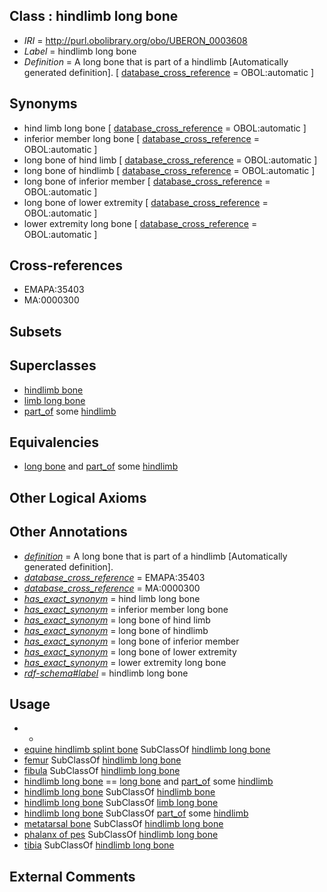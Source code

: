 
## Class : hindlimb long bone

 * *IRI* = http://purl.obolibrary.org/obo/UBERON_0003608
 * *Label* = hindlimb long bone
 * *Definition* = A long bone that is part of a hindlimb [Automatically generated definition]. [ [database_cross_reference](../../ef/oboInOwl#hasDbXref.md) = OBOL:automatic ]

## Synonyms

 * hind limb long bone [ [database_cross_reference](../../ef/oboInOwl#hasDbXref.md) = OBOL:automatic ]
 * inferior member long bone [ [database_cross_reference](../../ef/oboInOwl#hasDbXref.md) = OBOL:automatic ]
 * long bone of hind limb [ [database_cross_reference](../../ef/oboInOwl#hasDbXref.md) = OBOL:automatic ]
 * long bone of hindlimb [ [database_cross_reference](../../ef/oboInOwl#hasDbXref.md) = OBOL:automatic ]
 * long bone of inferior member [ [database_cross_reference](../../ef/oboInOwl#hasDbXref.md) = OBOL:automatic ]
 * long bone of lower extremity [ [database_cross_reference](../../ef/oboInOwl#hasDbXref.md) = OBOL:automatic ]
 * lower extremity long bone [ [database_cross_reference](../../ef/oboInOwl#hasDbXref.md) = OBOL:automatic ]

## Cross-references

 * EMAPA:35403
 * MA:0000300

## Subsets


## Superclasses

 * [hindlimb bone](../../UBERON/64/UBERON_0003464.md)
 * [limb long bone](../../UBERON/06/UBERON_0003606.md)
 * [part_of](../../BFO/50/BFO_0000050.md) some [hindlimb](../../UBERON/03/UBERON_0002103.md)

## Equivalencies

 * [long bone](../../UBERON/95/UBERON_0002495.md) and [part_of](../../BFO/50/BFO_0000050.md) some [hindlimb](../../UBERON/03/UBERON_0002103.md)

## Other Logical Axioms


## Other Annotations

 * *[definition](../../IAO/15/IAO_0000115.md)* = A long bone that is part of a hindlimb [Automatically generated definition].
 * *[database_cross_reference](../../ef/oboInOwl#hasDbXref.md)* = EMAPA:35403
 * *[database_cross_reference](../../ef/oboInOwl#hasDbXref.md)* = MA:0000300
 * *[has_exact_synonym](../../ym/oboInOwl#hasExactSynonym.md)* = hind limb long bone
 * *[has_exact_synonym](../../ym/oboInOwl#hasExactSynonym.md)* = inferior member long bone
 * *[has_exact_synonym](../../ym/oboInOwl#hasExactSynonym.md)* = long bone of hind limb
 * *[has_exact_synonym](../../ym/oboInOwl#hasExactSynonym.md)* = long bone of hindlimb
 * *[has_exact_synonym](../../ym/oboInOwl#hasExactSynonym.md)* = long bone of inferior member
 * *[has_exact_synonym](../../ym/oboInOwl#hasExactSynonym.md)* = long bone of lower extremity
 * *[has_exact_synonym](../../ym/oboInOwl#hasExactSynonym.md)* = lower extremity long bone
 * *[rdf-schema#label](../../el/rdf-schema#label.md)* = hindlimb long bone

## Usage

 * -
 * [equine hindlimb splint bone](../../UBERON/69/UBERON_0012269.md) SubClassOf [hindlimb long bone](../../UBERON/08/UBERON_0003608.md)
 * [femur](../../UBERON/81/UBERON_0000981.md) SubClassOf [hindlimb long bone](../../UBERON/08/UBERON_0003608.md)
 * [fibula](../../UBERON/46/UBERON_0001446.md) SubClassOf [hindlimb long bone](../../UBERON/08/UBERON_0003608.md)
 * [hindlimb long bone](../../UBERON/08/UBERON_0003608.md) == [long bone](../../UBERON/95/UBERON_0002495.md) and [part_of](../../BFO/50/BFO_0000050.md) some [hindlimb](../../UBERON/03/UBERON_0002103.md)
 * [hindlimb long bone](../../UBERON/08/UBERON_0003608.md) SubClassOf [hindlimb bone](../../UBERON/64/UBERON_0003464.md)
 * [hindlimb long bone](../../UBERON/08/UBERON_0003608.md) SubClassOf [limb long bone](../../UBERON/06/UBERON_0003606.md)
 * [hindlimb long bone](../../UBERON/08/UBERON_0003608.md) SubClassOf [part_of](../../BFO/50/BFO_0000050.md) some [hindlimb](../../UBERON/03/UBERON_0002103.md)
 * [metatarsal bone](../../UBERON/48/UBERON_0001448.md) SubClassOf [hindlimb long bone](../../UBERON/08/UBERON_0003608.md)
 * [phalanx of pes](../../UBERON/49/UBERON_0001449.md) SubClassOf [hindlimb long bone](../../UBERON/08/UBERON_0003608.md)
 * [tibia](../../UBERON/79/UBERON_0000979.md) SubClassOf [hindlimb long bone](../../UBERON/08/UBERON_0003608.md)

## External Comments

